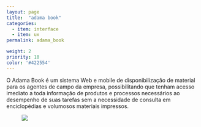 ```yaml
---
layout: page
title:  "adama book"
categories:
  - item: interface
  - item: ux
permalink: adama_book

weight: 2
priority: 10
color: '#422554'
---
```


O Adama Book é um sistema Web e mobile de disponibilização de material para os agentes de campo da empresa, possibilitando que tenham acesso imediato a toda informação de produtos e processos necessários ao desempenho de suas tarefas sem a necessidade de consulta em enciclopédias e volumosos materiais impressos.

<figure><img src="{{ site.baseurl }}/assets/adama_book/fluxo.png"/></figure>
